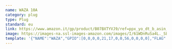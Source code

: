 ```yaml
---
name: WAZA 10A
category: plug
type: Plug
standard: eu
link: https://www.amazon.it/gp/product/B07BXTYVJ9/ref=ppx_yo_dt_b_asin_title_o00_s00?ie=UTF8&psc=1
image: https://images-na.ssl-images-amazon.com/images/I/61WDnRuSa4L._SL1500_.jpg
template: '{"NAME":"WAZA","GPIO":[0,0,0,0,21,17,0,0,56,0,0,0,0],"FLAG":1,"BASE":18}'
---
```

